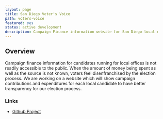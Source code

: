 ```yaml
---
layout: page
title: San Diego Voter's Voice
path: voters-voice
featured: yes
status: active development
description: Campaign Finance information website for San Diego local offices
---
```


## Overview

Campaign finance information for candidates running for local offices is not readily accessible to the public. When the amount of money being spent as well as the source is not known, voters feel disenfranchised by the election process. We are working on a website which will show campaign contributions and expenditures for each local candidate to have better transparency for our election process.

### Links

* [Github Project](https://github.com/opensandiego/sdvv-frontend/blob/master/README.md)
